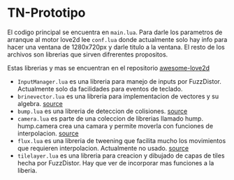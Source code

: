 # TN-Prototipo

El codigo principal se encuentra en `main.lua`. Para darle los parametros de arranque al motor love2d lee `conf.lua` donde actualmente solo hay info para hacer una ventana de 1280x720px y darle titulo a la ventana. El resto de los archivos son librerias que sirven difrerentes propositos.

Estas librerias y mas se encuentran en el repositorio [awesome-love2d](https://github.com/love2d-community/awesome-love2d)

- `InputManager.lua` es una libreria para manejo de inputs por FuzzDistor. Actualmente solo da facilidades para eventos de teclado.
- `brinevector.lua` es una libreria para implementacion de vectores y su algebra. [source](https://github.com/novemberisms/brinevector)
- `bump.lua` es una libreria de deteccion de colisiones. [source](https://github.com/kikito/bump.lua)
- `camera.lua` es parte de una coleccion de librerias llamado hump. hump.camera crea una camara y permite moverla con funciones de interpolacion. [source](https://hump.readthedocs.io/en/latest/camera.html)
- `flux.lua` es una libreria de tweening que facilita mucho los movimientos que requieren interpolacion. Actualmente no usado. [source](https://github.com/kikito/tween.lua)
- `tilelayer.lua` es una libreria para creacion y dibujado de capas de tiles hecha por FuzzDistor. Hay que ver de incorporar mas funciones a la liberia.
